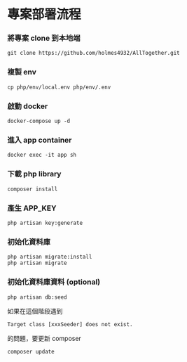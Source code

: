 # 專案部署流程

### 將專案 clone 到本地端

```
git clone https://github.com/holmes4932/AllTogether.git 
```

### 複製 env

```
cp php/env/local.env php/env/.env  
```

### 啟動 docker

```
docker-compose up -d
```

### 進入 app container

```
docker exec -it app sh
```


### 下載 php library

```
composer install
```


### 產生 APP_KEY

```
php artisan key:generate
```

### 初始化資料庫

```
php artisan migrate:install
php artisan migrate
```

### 初始化資料庫資料 (optional)

```
php artisan db:seed
```
如果在這個階段遇到 
```
Target class [xxxSeeder] does not exist.
```
的問題，要更新 composer
```
composer update
```